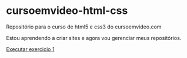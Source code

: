 # cursoemvideo-html-css

 Repositório para o curso de html5 e css3 do cursoemvideo.com

Estou aprendendo a criar sites e agora vou gerenciar meus repositórios.

<a href='https://osvaldo53.github.io/cursoemvideo-html-css/exercicios/ex001/index.html'> Executar exercicio 1</a>